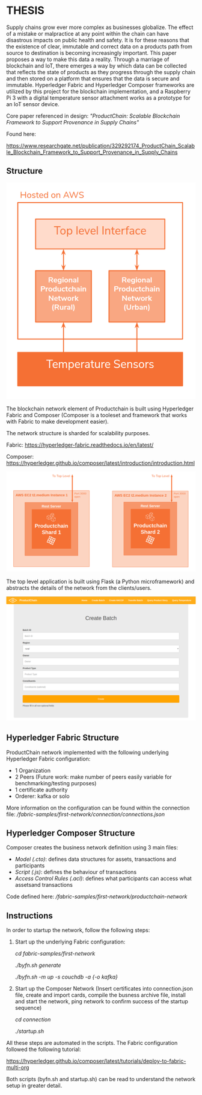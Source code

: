 # THESIS

Supply chains grow ever more complex as businesses globalize. The effect of a mistake or malpractice at any point within the chain can have disastrous impacts on public health and safety. It is for these reasons that the existence of clear, immutable and correct data on a products path from source to destination is becoming increasingly important. This paper proposes a way to make this data a reality. Through a marriage of blockchain and IoT, there emerges a way by which data can be collected that reflects the state of products as they progress through the supply chain and then stored on a platform that ensures that the data is secure and immutable. Hyperledger Fabric and Hyperledger Composer frameworks are utilized by this project for the blockchain implementation, and a Raspberry Pi 3 with a digital temperature sensor attachment works as a prototype for an IoT sensor device.

Core paper referenced in design: *"ProductChain: Scalable Blockchain Framework to Support Provenance in Supply Chains"*

Found here: 

https://www.researchgate.net/publication/329292174_ProductChain_Scalable_Blockchain_Framework_to_Support_Provenance_in_Supply_Chains


## Structure

![Productchain architecture](architecture.png?raw=true "Architecture")

The blockchain network element of Productchain is built using Hyperledger Fabric and Composer (Composer is a tooleset and framework that works with Fabric to make development easier). 

The network structure is sharded for scalability purposes.

Fabric: https://hyperledger-fabric.readthedocs.io/en/latest/

Composer: https://hyperledger.github.io/composer/latest/introduction/introduction.html


![Productchain shards](shards.png?raw=true "Shards")

The top level application is built using Flask (a Python microframework) and abstracts the details of the network from the clients/users.


![The Application](toplevelapp.png?raw=true "App")


## Hyperledger Fabric Structure

ProductChain network implemented with the following underlying Hyperledger Fabric configuration:

- 1 Organization
- 2 Peers (Future work: make number of peers easily variable for benchmarking/testing purposes)
- 1 certificate authority
- Orderer: kafka or solo

More information on the configuration can be found within the connection file:
*/fabric-samples/first-network/connection/connections.json*


## Hyperledger Composer Structure

Composer creates the business network definition using 3 main files:

- *Model (.cto)*:  defines data structures for assets, transactions and participants
- *Script (.js)*:  defines the behaviour of transactions
- *Access Control Rules (.acl)*:  defines what participants can access what assetsand transactions

Code defined here:
*/fabric-samples/first-network/productchain-network*

## Instructions

In order to startup the network, follow the following steps:

1. Start up the underlying Fabric configuration:

      *cd fabric-samples/first-network*
  
      *./byfn.sh generate*
  
      *./byfn.sh -m up -s couchdb -a {-o kafka}*

2. Start up the Composer Network (Insert certificates into connection.json file, create and import cards, compile the busness archive file, install and start the network, ping network to confirm success of the startup sequence)

      *cd connection*
  
      *./startup.sh*


All these steps are automated in the scripts. The Fabric configuration followed the following tutorial:

https://hyperledger.github.io/composer/latest/tutorials/deploy-to-fabric-multi-org

Both scripts (byfn.sh and startup.sh) can be read to understand the network setup in greater detail.
